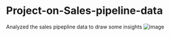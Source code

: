 # Project-on-Sales-pipeline-data
Analyzed the sales pipepline data to draw some insights
![image](https://user-images.githubusercontent.com/117764968/211832194-f36bf7b4-6135-49a2-938d-1e39f627e684.png)
